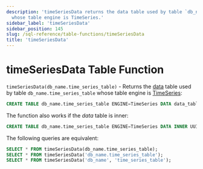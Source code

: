 ```yaml
---
description: 'timeSeriesData returns the data table used by table `db_name.time_series_table`
  whose table engine is TimeSeries.'
sidebar_label: 'timeSeriesData'
sidebar_position: 145
slug: /sql-reference/table-functions/timeSeriesData
title: 'timeSeriesData'
---
```


# timeSeriesData Table Function

`timeSeriesData(db_name.time_series_table)` - Returns the [data](../../engines/table-engines/integrations/time-series.md#data-table) table
used by table `db_name.time_series_table` whose table engine is [TimeSeries](../../engines/table-engines/integrations/time-series.md):

``` sql
CREATE TABLE db_name.time_series_table ENGINE=TimeSeries DATA data_table
```

The function also works if the _data_ table is inner:

``` sql
CREATE TABLE db_name.time_series_table ENGINE=TimeSeries DATA INNER UUID '01234567-89ab-cdef-0123-456789abcdef'
```

The following queries are equivalent:

``` sql
SELECT * FROM timeSeriesData(db_name.time_series_table);
SELECT * FROM timeSeriesData('db_name.time_series_table');
SELECT * FROM timeSeriesData('db_name', 'time_series_table');
```
